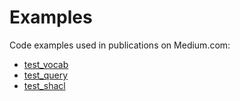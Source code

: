 Examples
========

Code examples used in publications on Medium.com:

* [test_vocab](./test_vocab/)
* [test_query](./test_query/)
* [test_shacl](./test_shacl/)
